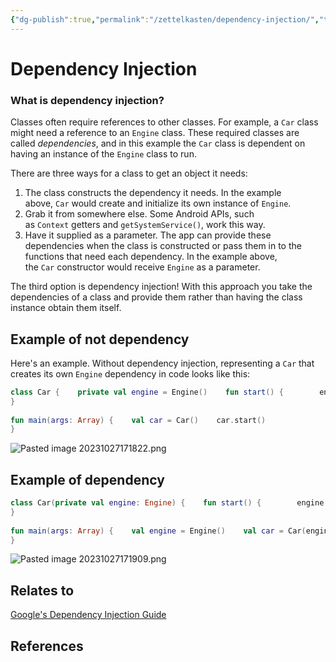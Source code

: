 ```yaml
---
{"dg-publish":true,"permalink":"/zettelkasten/dependency-injection/","title":"Dependency Injection","tags":["status/todo","core/tech/android"],"noteIcon":"","created":"2023-10-27T17:17:15.119+01:00"}
---
```



# Dependency Injection

### What is dependency injection?

Classes often require references to other classes. For example, a `Car` class might need a reference to an `Engine` class. These required classes are called _dependencies_, and in this example the `Car` class is dependent on having an instance of the `Engine` class to run.

There are three ways for a class to get an object it needs:

1. The class constructs the dependency it needs. In the example above, `Car` would create and initialize its own instance of `Engine`.
2. Grab it from somewhere else. Some Android APIs, such as `Context` getters and `getSystemService()`, work this way.
3. Have it supplied as a parameter. The app can provide these dependencies when the class is constructed or pass them in to the functions that need each dependency. In the example above, the `Car` constructor would receive `Engine` as a parameter.

The third option is dependency injection! With this approach you take the dependencies of a class and provide them rather than having the class instance obtain them itself.

## Example of **not dependency**
Here's an example. Without dependency injection, representing a `Car` that creates its own `Engine` dependency in code looks like this:

```kotlin
class Car {    private val engine = Engine()    fun start() {        engine.start()    }  
}  
  
fun main(args: Array) {    val car = Car()    car.start()  
}
```
![Pasted image 20231027171822.png](/img/user/Files/Pasted%20image%2020231027171822.png)

## Example of dependency
```kotlin
class Car(private val engine: Engine) {    fun start() {        engine.start()    }  
}  
  
fun main(args: Array) {    val engine = Engine()    val car = Car(engine)    car.start()  
}
```
![Pasted image 20231027171909.png](/img/user/Files/Pasted%20image%2020231027171909.png)
## Relates to
[Google's Dependency Injection Guide](https://developer.android.com/training/dependency-injection)
## References
